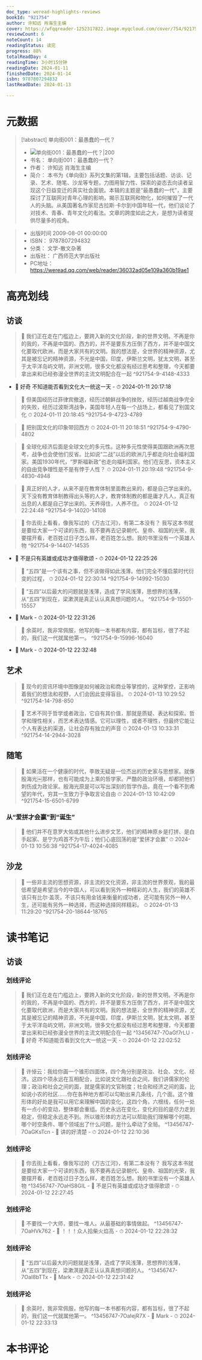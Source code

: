 ```yaml
---
doc_type: weread-highlights-reviews
bookId: "921754"
author: 许知远 肖海生主编
cover: https://wfqqreader-1252317822.image.myqcloud.com/cover/754/921754/t7_921754.jpg
reviewCount: 6
noteCount: 14
readingStatus: 读完
progress: 88%
totalReadDay: 4
readingTime: 3小时15分钟
readingDate: 2024-01-11
finishedDate: 2024-01-14
isbn: 9787807294832
lastReadDate: 2024-01-13

---
```

# 元数据
> [!abstract] 单向街001：最愚蠢的一代？
> - ![ 单向街001：最愚蠢的一代？|200](https://wfqqreader-1252317822.image.myqcloud.com/cover/754/921754/t7_921754.jpg)
> - 书名： 单向街001：最愚蠢的一代？
> - 作者： 许知远 肖海生主编
> - 简介： 本书为《单向街》系列文集的第1辑，主要包括话题、访谈、记录、艺术、随笔、沙龙等专题，力图用智力性、探索的姿态去向读者呈现这个日益变迁的真实社会面貌。本辑的主题是“最愚蠢的一代”，主要探讨了互联网对青年心理的影响，揭示互联网和物化，如何摧毁了一代人的头脑。从美国著名作家尼古拉斯·卡尔到中国年轻一代，他们谈论了对技术、青春、青年文化的看法。文章的跨度如此之大，是想为读者提供尽量多的视角。

> - 出版时间 2009-08-01 00:00:00
> - ISBN： 9787807294832
> - 分类： 文学-散文杂著
> - 出版社： 广西师范大学出版社
> - PC地址：https://weread.qq.com/web/reader/36032ad05e109a360b19ae1

# 高亮划线

## 访谈

> 📌  我们正在走在门槛边上，要跨入新的文化阶段，新的世界文明。不再是你的我的，不再是中国的、西方的，并不是要东方压倒了西方，并不是中国文化要取代欧洲，而是大家共有的文明。我的想法是，全世界的精神资源，尤其是被忘记的精神资源，不光是中国，印度，伊斯兰文明，犹太文明，甚至于太平洋岛屿文明，非洲文明，很多文化都没有经过思考和整理，今天都要拿出来和已经弥漫全世界的主流文明配合在一起 ^921754-9-4148-4333
- 💭 好奇 不知道能否看到文化大一统这一天 - ⏱ 2024-01-11 20:17:18 

> 📌 但美国经历过菲律宾撤退，经历过朝鲜战争的挫败，经历过越南战争完全的失败，经历过波斯湾战争，美国年轻人在每一个战场上，都看见了别国文化 
> ⏱ 2024-01-11 20:18:45 ^921754-9-4723-4789

> 📌 把别国文化的印象带回西方 
> ⏱ 2024-01-11 20:18:51 ^921754-9-4790-4802

> 📌 全球化经济后面是全球文化的多元性。这种多元性使得美国跟欧洲再次思考，战争也会使他们反省。比如说“二战”以后的欧洲几乎都走向社会福利国家。美国1930年代，“罗斯福新政”也走向福利国家。他们在反思，资本主义的自由竞争理性是不是有悖于人性？ 
> ⏱ 2024-01-11 20:19:48 ^921754-9-4830-4948

> 📌 真正好的人才，从来不是在教育体制里面教出来的，都是自己学出来的。天下没有教育体制教得出头等的人才，教育体制教的都是庸才凡人，真正有出息的人都是自己学出来的。天养得住，人养不住。 
> ⏱ 2024-01-12 22:24:48 ^921754-9-14020-14108

> 📌  你去街上看看，像我写过的《万古江河》，有第二本没有？
我写这本书就是要给大家一个可读的东西，我不要再去记录朝代、皇帝、祖国的光荣，我要摆开看，老百姓过日子怎么样，老百姓怎么想。我的书里没有一个英雄人物 ^921754-9-14407-14535
- 💭 不是只有英雄或成功才值得歌颂 - ⏱ 2024-01-12 22:25:26 

> 📌 “五四”是一个该有之事，但不该做得如此浅薄。他们完全不懂启蒙时代衍变的过程， 
> ⏱ 2024-01-12 22:30:14 ^921754-9-14992-15030

> 📌  “五四”以后最大的问题就是浅薄，造成了学风浅薄，思想界的浅薄，从“五四”到现在，梁漱溟是真正认认真真想问题的人。 ^921754-9-15501-15557
- 💭 Mark - ⏱ 2024-01-12 22:31:26 

> 📌  余英时，我非常佩服，他写的每一本书都有内容，都有旨标，很了不起的，我们这一代就属他第一。 ^921754-9-15996-16040
- 💭 Mark - ⏱ 2024-01-12 22:32:48 

## 艺术

> 📌 现今的资讯环境中图像是如何被政治和商业等掌控的，这种掌控，正影响着我们的想法和视野，人们会因此变得盲目。 
> ⏱ 2024-01-13 10:29:52 ^921754-14-798-850

> 📌 艺术不同于哲学或者政治，它自有其价值，那就是质疑、表达和探索。哲学和理性相关，而艺术表达情感。它可以理性，或者不理性，但最终它能让个人有表达的渠道，让社会存有独立的声音 
> ⏱ 2024-01-13 10:33:31 ^921754-14-2944-3028

## 随笔

> 📌 如果活在一个健康的时代，李敖无疑是一位杰出的历史家与思想家。就像殷海光￼那样，也有可能成为上乘的哲学家。严酷的政治环境，却都把他们刺伤成为政论家。殷海光原是可以写出深刻的哲学作品，竟在一个看不到希望的年代，穷其一生致力于争取言论自由 
> ⏱ 2024-01-13 10:42:09 ^921754-15-6501-6799

### 从“爱拼才会赢”到“诞生”

> 📌 他们并不在意罗大佑或其他什么进步文艺，他们的精神原乡是打拼、是白手起家、是宁为鸡首不为牛后；他们心底回荡的是“爱拼才会赢” 
> ⏱ 2024-01-13 10:56:38 ^921754-17-4024-4085

## 沙龙

> 📌 一些非主流的思想资源，非主流的文化资源，非主流的世界景观，我的最低希望是希望当今的中国人，可以看到另外一种精彩的人生，我们的英雄不该只有比尔·盖茨，不该只有用金钱来衡量的成功者，还可能有另外一种人生，还可能有另外一种选择，而这种选择同样精彩。 
> ⏱ 2024-01-13 11:29:20 ^921754-20-18644-18765

# 读书笔记

## 访谈

### 划线评论
> 📌 我们正在走在门槛边上，要跨入新的文化阶段，新的世界文明。不再是你的我的，不再是中国的、西方的，并不是要东方压倒了西方，并不是中国文化要取代欧洲，而是大家共有的文明。我的想法是，全世界的精神资源，尤其是被忘记的精神资源，不光是中国，印度，伊斯兰文明，犹太文明，甚至于太平洋岛屿文明，非洲文明，很多文化都没有经过思考和整理，今天都要拿出来和已经弥漫全世界的主流文明配合在一起  ^13456747-7OaGf7rLU
    - 💭 好奇 不知道能否看到文化大一统这一天
    - ⏱ 2024-01-12 22:02:52

### 划线评论
> 📌 许倬云：我给你画一个锥形四面体，四个角分别是政治、社会、文化、经济。这四个项永远在互相配合，比如说文化跟社会之间，我们讲儒家的伦理；政治和社会之间的面，就是儒家的文官制度；社会和经济之间的面，比如说小农的社区……你在各种地方都可以勾勒出来几条线，几个面。这个锥形体的好处是我可以用它来理解中国的变化，这四个角，六根线，任何一处有一点小的变动，整体都会重组。历史永远在变化，变化的目的是尽力走到稳定，但稳定永远走不到。所以锥形体的方法可以帮助我们理解哪个时期、哪个时空条件、哪个领域出了什么问题，是什么牵动了全局。  ^13456747-7OaGKsTcn
    - 💭 讲的好清楚
    - ⏱ 2024-01-12 22:10:36

### 划线评论
> 📌 你去街上看看，像我写过的《万古江河》，有第二本没有？
我写这本书就是要给大家一个可读的东西，我不要再去记录朝代、皇帝、祖国的光荣，我要摆开看，老百姓过日子怎么样，老百姓怎么想。我的书里没有一个英雄人物  ^13456747-7OaHS8GIL
    - 💭 不是只有英雄或成功才值得歌颂
    - ⏱ 2024-01-12 22:27:45

### 划线评论
> 📌 不要找一个大师，要找一堆人。从最基础的事情做起。  ^13456747-7OaHVk762
    - 💭 ！！！众人拾柴火焰高
    - ⏱ 2024-01-12 22:28:32

### 划线评论
> 📌 “五四”以后最大的问题就是浅薄，造成了学风浅薄，思想界的浅薄，从“五四”到现在，梁漱溟是真正认认真真想问题的人。  ^13456747-7OaI8bTTx
    - 💭 Mark
    - ⏱ 2024-01-12 22:31:42

### 划线评论
> 📌 余英时，我非常佩服，他写的每一本书都有内容，都有旨标，很了不起的，我们这一代就属他第一。  ^13456747-7OaIejR7X
    - 💭 Mark
    - ⏱ 2024-01-12 22:33:13
   
# 本书评论
